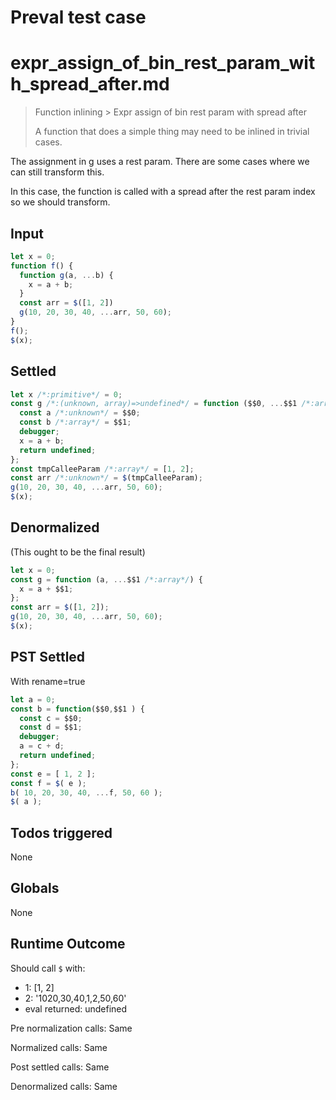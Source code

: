 # Preval test case

# expr_assign_of_bin_rest_param_with_spread_after.md

> Function inlining > Expr assign of bin rest param with spread after
>
> A function that does a simple thing may need to be inlined in trivial cases.

The assignment in g uses a rest param. There are some cases where we can still transform this.

In this case, the function is called with a spread after the rest param index so we should transform.

## Input

`````js filename=intro
let x = 0;
function f() {
  function g(a, ...b) {
    x = a + b;
  }
  const arr = $([1, 2])
  g(10, 20, 30, 40, ...arr, 50, 60);
}
f();
$(x);
`````


## Settled


`````js filename=intro
let x /*:primitive*/ = 0;
const g /*:(unknown, array)=>undefined*/ = function ($$0, ...$$1 /*:array*/) {
  const a /*:unknown*/ = $$0;
  const b /*:array*/ = $$1;
  debugger;
  x = a + b;
  return undefined;
};
const tmpCalleeParam /*:array*/ = [1, 2];
const arr /*:unknown*/ = $(tmpCalleeParam);
g(10, 20, 30, 40, ...arr, 50, 60);
$(x);
`````


## Denormalized
(This ought to be the final result)

`````js filename=intro
let x = 0;
const g = function (a, ...$$1 /*:array*/) {
  x = a + $$1;
};
const arr = $([1, 2]);
g(10, 20, 30, 40, ...arr, 50, 60);
$(x);
`````


## PST Settled
With rename=true

`````js filename=intro
let a = 0;
const b = function($$0,$$1 ) {
  const c = $$0;
  const d = $$1;
  debugger;
  a = c + d;
  return undefined;
};
const e = [ 1, 2 ];
const f = $( e );
b( 10, 20, 30, 40, ...f, 50, 60 );
$( a );
`````


## Todos triggered


None


## Globals


None


## Runtime Outcome


Should call `$` with:
 - 1: [1, 2]
 - 2: '1020,30,40,1,2,50,60'
 - eval returned: undefined

Pre normalization calls: Same

Normalized calls: Same

Post settled calls: Same

Denormalized calls: Same
